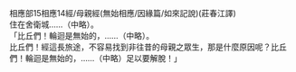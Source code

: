 相應部15相應14經/母親經(無始相應/因緣篇/如來記說)(莊春江譯)  
住在舍衛城……（中略）。  
「比丘們！輪迴是無始的，……（中略）。  
比丘們！經這長旅途，不容易找到非往昔的母親之眾生，那是什麼原因呢？比丘們！輪迴是無始的，……（中略）足以要解脫！」  
  
  
